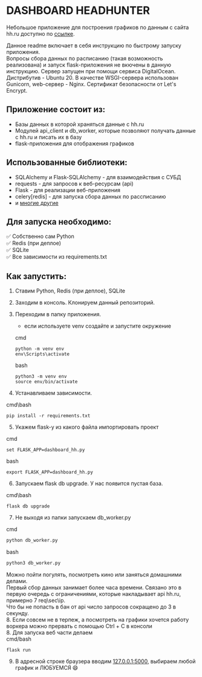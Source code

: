 # DASHBOARD HEADHUNTER
Небольшое приложение для построения графиков по данным с сайта hh.ru доступно по [ссылке](http://learn-python-hh-dashboard.tk).

Данное readme включает в себя инструкцию по быстрому запуску приложения.    
Вопросы сбора данных по расписанию (такая возможность реализована) и запуск flask-приложения не вкючены в данную инструкцию. 
Сервер запущен при помощи сервиса DigitalOcean. Дистрибутив - Ubuntu 20.
В качестве WSGI-сервера использован Gunicorn, web-сервер - Nginx. Сертификат безопасности от Let's Encrypt.

## Приложение состоит из:
* Базы данных в которой храняться данные с hh.ru
* Модулей api_client и db_worker, которые позволяют получать данные с hh.ru и писать их в базу
* flask-приложения для отображения графиков

## Использованные библиотеки:
* SQLAlchemy и Flask-SQLAlchemy - для взаимодействия с СУБД
* requests - для запросов к веб-ресурсам (api)
* Flask - для реализации веб-приложения
* celery[redis] - для запуска сбора данных по рассписанию
* и [многие другие](https://github.com/Jabloco/dashboard_headhunter/blob/main/requirements.txt)

## Для запуска необходимо:
:white_check_mark: Собственно сам Python    
:white_check_mark: Redis (при деплое)    
:white_check_mark: SQLite    
:white_check_mark: Все зависимости из requirements.txt    

## Как запустить:
1. Ставим Python, Redis (при деплое), SQLite
2. Заходим в консоль. Клонируем данный репозиторий.    
3. Переходим в папку приложения.    
    * если используете venv создайте и запустите окружение
    
    cmd
    ```
    python -m venv env
    env\Scripts\activate
    ```
    bash
    ```
    python3 -m venv env
    source env/bin/activate
    ```
4. Устанавливаем зависимости.

cmd\bash
```
pip install -r requirements.txt
```
5. Укажем flask-у из какого файла импортировать проект

cmd
```
set FLASK_APP=dashboard_hh.py
```
bash
```
export FLASK_APP=dashboard_hh.py
```

6. Запускаем flask db upgrade. У нас появится пустая база.

cmd\bash
```
flask db upgrade
```
7. Не выходя из папки запускаем db_worker.py

cmd
```cmd
python db_worker.py
```
bash
```bash
python3 db_worker.py
```
Можно пойти погулять, посмотреть кино или заняться домашними делами.    
Первый сбор данных занимает более часа времени. Связано это в первую очередь с ограничениями, которые накладывает api hh.ru, примерно 7 req\sec\ip.    
Что бы не попасть в бан от api число запросов сокращено до 3 в секунду.    
8. Если совсем не в терпеж, а посмотреть на графики хочется работу воркера можно прервать с помощью Ctrl + C в консоли    
8. Для запуска веб части делаем  
cmd/bash
```
flask run
```  

9. В адресной строке браузера вводим [127.0.0.1:5000](http://127.0.0.1:5000), выбираем любой график и ЛЮБУЕМСЯ :smile:

